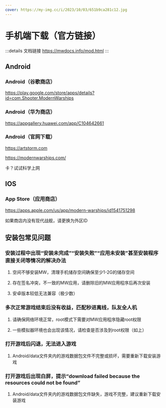 ```yaml
---
cover: https://my-img.cc/i/2023/10/03/651b9ca281c12.jpg
---
```


# 手机端下载（官方链接）
:::details 文档链接
https://mwdocs.info/mod.html
:::
## Android

### Android（谷歌商店）

https://play.google.com/store/apps/details?id=com.Shooter.ModernWarships

### Android（华为商店）

https://appgallery.huawei.com/app/C104642661

### Android（官网下载）

https://artstorm.com

https://modernwarships.com/

卡？试试科学上网

## IOS

### App Store（应用商店）

https://apps.apple.com/us/app/modern-warships/id1541751298

如果商店内没有现代战舰，请更换为外区ID

## 安装包常见问题

### 安装过程中出现“安装未完成”“安装失败”“应用未安装”甚至安装程序直接关闭等情况的解决办法 

1. 空间不够安装MW，清理手机储存空间确保至少1-2G的储存空间

2. 存在签名冲突，不一致的MW应用，请删除旧的MW应用程序后再次安装

3. 安卓版本较低无法兼容（极少数） 
 
### 多次正常游戏结束后没有收益，匹配秒进离线，队友全人机

1. 请确保网络环境正常，root模式下需要对MW应用程序隐藏root权限

2. 一些模拟器环境也会出现该情况，请检查是否涉及到root权限（如上）
 
### 打开游戏后闪退，无法进入游戏 

1. Android/data文件夹内的游戏数据包文件不完整或损坏，需要重新下载安装游戏
 
### 打开游戏后出现白屏，提示“download failed because the resources could not be found” 

1. Android/data文件夹内的游戏数据包文件缺失，游戏不完整，建议重新下载安装游戏